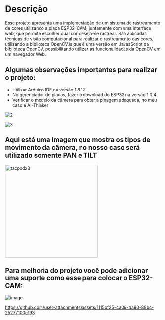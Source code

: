 # Descrição
Esse projeto apresenta uma implementação de um sistema de rastreamento de cores utilizando a placa ESP32-CAM, juntamente com uma interface web, que permite escolher qual cor deseja-se rastrear.
São aplicadas técnicas de visão computacional para realizar o rastreamento das cores, utilizando a biblioteca OpenCV.js que é uma versão em JavasScript da biblioteca OpenCV, possibilitando utilizar as funcionalidades da OpenCV em um navegador Web.

## Algumas observações importantes para realizar o projeto:
- Utilizar Arduino IDE na versão 1.8.12
- No gerenciador de placas, fazer o download do ESP32 na versão 1.0.4
- Verificar o modelo da câmera para obter a pinagem adequada, no meu caso é AI-Thinker 

![2](https://github.com/user-attachments/assets/9ce9cb79-1542-4cf8-9148-43fb6cdf8d51)

![3](https://github.com/user-attachments/assets/31aa688b-218c-48fd-b2f6-7905f1b9d11c)

## Aqui está uma imagem que mostra os tipos de movimento da câmera, no nosso caso será utilizado somente PAN e TILT
<img width="300" alt="tacpodx3" src="https://github.com/user-attachments/assets/e7e0b29e-0548-4a29-bd6d-abcea4cdd934">

## Para melhoria do projeto você pode adicionar uma suporte como esse para colocar o ESP32-CAM:
![image](https://github.com/user-attachments/assets/8d568ae8-4ca2-4c22-873a-17f97dc991b4)


https://github.com/user-attachments/assets/1115bf25-4a06-4a90-88bc-25277100c193

